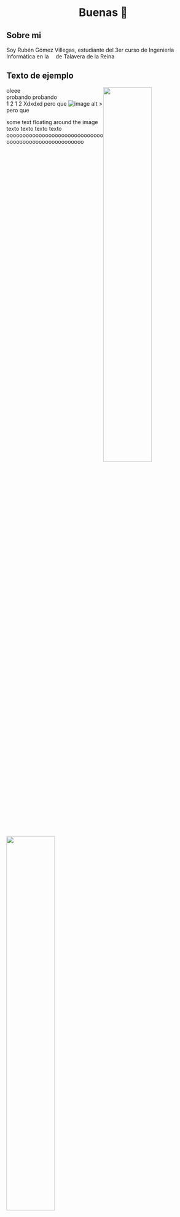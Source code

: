 <!--
**rubnium/rubnium** is a ✨ _special_ ✨ repository because its `README.md` (this file) appears on your GitHub profile.

Here are some ideas to get you started:

- 🔭 I’m currently working on ...
- 🌱 I’m currently learning ...
- 👯 I’m looking to collaborate on ...
- 🤔 I’m looking for help with ...
- 💬 Ask me about ...
- 📫 How to reach me: ...
- 😄 Pronouns: ...
- ⚡ Fun fact: ...
-->
<!--https://github.com/alexandresanlim/Badges4-README.md-Profile-->


<h1 align="center"> Buenas 👋<br/> </h1> 

## Sobre mi
Soy Rubén Gómez Villegas, estudiante del 3er curso de Ingeniería Informática en la <img src="https://www.uclm.es/images/logos/Logo_uclm.png" height="10em"/> de Talavera de la Reina

## Texto de ejemplo
oleee <img style="float: right;" width="50%" src="https://www.uclm.es/images/logos/Logo_uclm.png"> <br />
probando probando <br />
1 2 1 2 
Xdxdxd
pero que ![image alt >](https://www.uclm.es/images/logos/Logo_uclm.png) pero que


<img src="https://www.uclm.es/images/logos/Logo_uclm.png" align="left" width="50%"/>
some text floating around the image texto texto texto texto oooooooooooooooooooooooooooooooooooooooooooooooooooooo

<br clear="left"/>

## Lenguaje más usado (en realidad "más copiado")
![Lenguaje más usado](https://github-readme-stats.vercel.app/api/top-langs/?username=rubnium)


## Un grafico to guapo
[![Mi gráfico reciente de contribuciones](https://activity-graph.herokuapp.com/graph?username=rubnium&theme=github)](https://github.com/ashutosh00710/github-readme-activity-graph)



## Enlaces hasta de tu abuela
[![GitHub](https://img.shields.io/badge/GitHub-000000?style=for-the-badge&logo=GitHub&logoColor=white)](https://github.com/rubnium)
[![Discord](https://img.shields.io/badge/Discord-5865F2?style=for-the-badge&logo=discord&logoColor=white)](https://discordapp.com/users/429205473380663297)
[![Skype](https://img.shields.io/badge/Skype-00AFF0?style=for-the-badge&logo=skype&logoColor=white)](https://join.skype.com/invite/jGqfylKvupsS)
[![Gmail](https://img.shields.io/badge/Gmail-D14836?style=for-the-badge&logo=gmail&logoColor=white)](mailto:rubengomezvillegas@gmail.com)




## Skills (la mitad son mentira)
![Eclipse](https://img.shields.io/badge/Eclipse-FE7A16.svg?style=for-the-badge&logo=Eclipse&logoColor=white)
![Visual Studio Code](https://img.shields.io/badge/Visual%20Studio%20Code-0078d7.svg?style=for-the-badge&logo=visual-studio-code&logoColor=white)
![Visual Studio](https://img.shields.io/badge/Visual%20Studio-5C2D91.svg?style=for-the-badge&logo=visual-studio&logoColor=white)
![GitHub](https://img.shields.io/badge/github-%23121011.svg?style=for-the-badge&logo=github&logoColor=white)
![C](https://img.shields.io/badge/c-%2300599C.svg?style=for-the-badge&logo=c&logoColor=white)
![HTML5](https://img.shields.io/badge/html5-%23E34F26.svg?style=for-the-badge&logo=html5&logoColor=white)
![Java](https://img.shields.io/badge/java-%23ED8B00.svg?style=for-the-badge&logo=java&logoColor=white)
![MySQL](https://img.shields.io/badge/MySQL-005C84?style=for-the-badge&logo=mysql&logoColor=white)
![Firefox](https://img.shields.io/badge/Firefox_Browser-FF7139?style=for-the-badge&logo=Firefox-Browser&logoColor=white)
![GNU Bash](https://img.shields.io/badge/GNU%20Bash-4EAA25?style=for-the-badge&logo=GNU%20Bash&logoColor=white)
![Windows Terminal](https://img.shields.io/badge/windows%20terminal-4D4D4D?style=for-the-badge&logo=windows%20terminal&logoColor=white)
![Audacity](https://img.shields.io/badge/Audacity-0000CC?style=for-the-badge&logo=audacity&logoColor=white)
![Notepad++](https://img.shields.io/badge/Notepad++-90E59A.svg?style=for-the-badge&logo=notepad%2B%2B&logoColor=black)

![Lenovo laptop](https://img.shields.io/badge/lenovo%20laptop-E2231A?style=for-the-badge&logo=lenovo&logoColor=white)
![Acer laptop](https://img.shields.io/badge/acer%20laptop-83B81A?style=for-the-badge&logo=acer&logoColor=white)


![Windows](https://img.shields.io/badge/Windows-0078D6?style=for-the-badge&logo=windows&logoColor=white)
![Ubuntu](https://img.shields.io/badge/Ubuntu-E95420?style=for-the-badge&logo=ubuntu&logoColor=white)

![MSOffice](https://img.shields.io/badge/Microsoft_Office-D83B01?style=for-the-badge&logo=microsoft-office&logoColor=white)
![LibreOffice](https://img.shields.io/badge/LibreOffice-18A303?style=for-the-badge&logo=LibreOffice&logoColor=white)



| Prueba                                                                                                                                                                              | Que es una prueba, no tomarse esto en serio                                                                          |
| ----------------------------------------------------------------------------------------------------------------------------------------------------------------------------------- | -------------------------------------------------------------------------------------------------------------------- |
| acto acto pide contacto                                                                                                                                                             | fumo?                                                                                                                |
| [![Mi gráfico reciente de contribuciones](https://activity-graph.herokuapp.com/graph?username=rubnium&theme=github)](https://github.com/ashutosh00710/github-readme-activity-graph) | funca?                                                                                                               |

